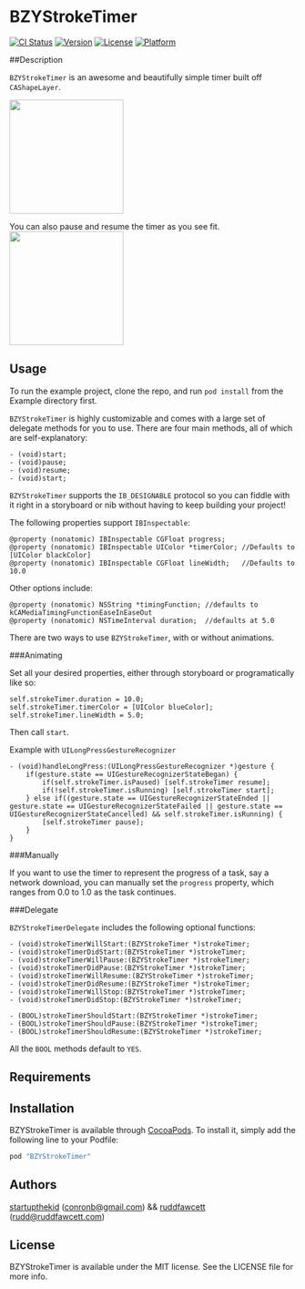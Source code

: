 # BZYStrokeTimer

[![CI Status](http://img.shields.io/travis/startupthekid/BZYStrokeTimer.svg?style=flat)](https://travis-ci.org/busycm/BZYStrokeTimer)
[![Version](https://img.shields.io/cocoapods/v/BZYStrokeTimer.svg?style=flat)](http://cocoapods.org/pods/BZYStrokeTimer)
[![License](https://img.shields.io/cocoapods/l/BZYStrokeTimer.svg?style=flat)](http://cocoapods.org/pods/BZYStrokeTimer)
[![Platform](https://img.shields.io/cocoapods/p/BZYStrokeTimer.svg?style=flat)](http://cocoapods.org/pods/BZYStrokeTimer)

##Description

`BZYStrokeTimer` is an awesome and beautifully simple timer built off `CAShapeLayer`.

<img src="https://github.com/busycm/BZYStrokeTimer/blob/master/demo.gif" align="center" height="200" width="200" >

You can also pause and resume the timer as you see fit.
<img src="https://github.com/busycm/BZYStrokeTimer/blob/master/pause_demo.gif" align="center" height="200" width="200" >

## Usage

To run the example project, clone the repo, and run `pod install` from the Example directory first.

`BZYStrokeTimer` is highly customizable and comes with a large set of delegate methods for you to use.
There are four main methods, all of which are self-explanatory:
```objc
- (void)start;
- (void)pause;
- (void)resume;
- (void)start;
```
`BZYStrokeTimer` supports the `IB_DESIGNABLE` protocol so you can fiddle with it right in a storyboard or nib without having to keep building your project!

The following properties support `IBInspectable`:
```objc
@property (nonatomic) IBInspectable CGFloat progress;
@property (nonatomic) IBInspectable UIColor *timerColor; //Defaults to [UIColor blackColor]
@property (nonatomic) IBInspectable CGFloat lineWidth;   //Defaults to 10.0
```
Other options include:
```objc
@property (nonatomic) NSString *timingFunction; //defaults to kCAMediaTimingFunctionEaseInEaseOut
@property (nonatomic) NSTimeInterval duration;  //defaults at 5.0
```
There are two ways to use `BZYStrokeTimer`, with or without animations.

###Animating

Set all your desired properties, either through storyboard or programatically like so:
```objc
self.strokeTimer.duration = 10.0;
self.strokeTimer.timerColor = [UIColor blueColor];
self.strokeTimer.lineWidth = 5.0;
```
Then call `start`.

Example with `UILongPressGestureRecognizer`
```objc
- (void)handleLongPress:(UILongPressGestureRecognizer *)gesture {
    if(gesture.state == UIGestureRecognizerStateBegan) {
        if(self.strokeTimer.isPaused) [self.strokeTimer resume];
        if(!self.strokeTimer.isRunning) [self.strokeTimer start];
    } else if((gesture.state == UIGestureRecognizerStateEnded || gesture.state == UIGestureRecognizerStateFailed || gesture.state == UIGestureRecognizerStateCancelled) && self.strokeTimer.isRunning) {
        [self.strokeTimer pause];
    }
}
```
###Manually

If you want to use the timer to represent the progress of a task, say a network download, you can manually set the `progress` property, which ranges from 0.0 to 1.0 as the task continues.

###Delegate

`BZYStrokeTimerDelegate` includes the following optional functions:
```objc
- (void)strokeTimerWillStart:(BZYStrokeTimer *)strokeTimer;
- (void)strokeTimerDidStart:(BZYStrokeTimer *)strokeTimer;
- (void)strokeTimerWillPause:(BZYStrokeTimer *)strokeTimer;
- (void)strokeTimerDidPause:(BZYStrokeTimer *)strokeTimer;
- (void)strokeTimerWillResume:(BZYStrokeTimer *)strokeTimer;
- (void)strokeTimerDidResume:(BZYStrokeTimer *)strokeTimer;
- (void)strokeTimerWillStop:(BZYStrokeTimer *)strokeTimer;
- (void)strokeTimerDidStop:(BZYStrokeTimer *)strokeTimer;

- (BOOL)strokeTimerShouldStart:(BZYStrokeTimer *)strokeTimer;
- (BOOL)strokeTimerShouldPause:(BZYStrokeTimer *)strokeTimer;
- (BOOL)strokeTimerShouldResume:(BZYStrokeTimer *)strokeTimer;
```
All the `BOOL` methods default to `YES`.

## Requirements

## Installation

BZYStrokeTimer is available through [CocoaPods](http://cocoapods.org). To install
it, simply add the following line to your Podfile:

```ruby
pod "BZYStrokeTimer"
```

## Authors
[startupthekid](https://github.com/startupthekid) ([conronb@gmail.com](mailto:conronb@gmail.com)) && [ruddfawcett](https://github.com/ruddfawcett) ([rudd@ruddfawcett.com](mailto:rudd@ruddfawcett.com))

## License

BZYStrokeTimer is available under the MIT license. See the LICENSE file for more info.
